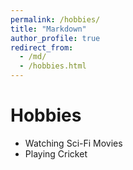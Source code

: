 ```yaml
---
permalink: /hobbies/
title: "Markdown"
author_profile: true
redirect_from: 
  - /md/
  - /hobbies.html
---
```

<h1>Hobbies</h1>
<ul>
    <li>Watching Sci-Fi Movies</li>
    <li>Playing Cricket</li>
</ul>